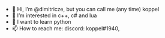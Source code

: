 - 👋 Hi, I’m @dimitricze, but you can call me (any time) koppel
- 👀 I’m interested in c++, c# and lua
- 🌱 I want to learn python
- 📫 How to reach me: discord: koppel#1940, 
